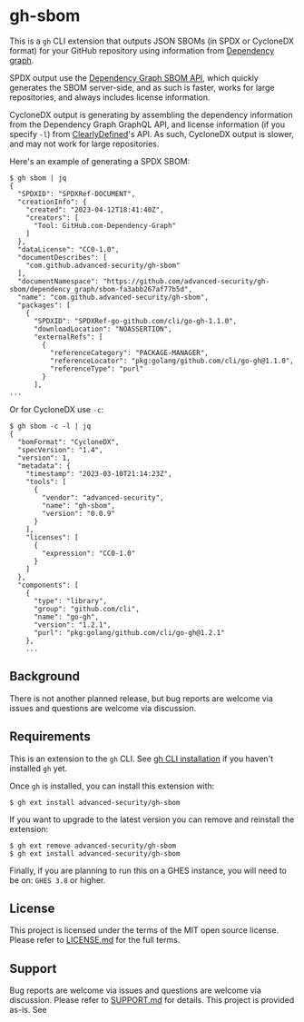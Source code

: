 # gh-sbom

This is a `gh` CLI extension that outputs JSON SBOMs (in SPDX or CycloneDX format) for your GitHub repository using information from [Dependency graph](https://docs.github.com/en/code-security/supply-chain-security/understanding-your-software-supply-chain/about-the-dependency-graph).

SPDX output use the [Dependency Graph SBOM API](https://docs.github.com/en/rest/dependency-graph/sboms?apiVersion=2022-11-28), which quickly generates the SBOM server-side, and as such is faster, works for large repositories, and always includes license information.

CycloneDX output is generating by assembling the dependency information from the Dependency Graph GraphQL API, and license information (if you specify `-l`) from [ClearlyDefined](https://clearlydefined.io/)'s API. As such, CycloneDX output is slower, and may not work for large repositories.

Here's an example of generating a SPDX SBOM:
```
$ gh sbom | jq
{
  "SPDXID": "SPDXRef-DOCUMENT",
  "creationInfo": {
    "created": "2023-04-12T18:41:40Z",
    "creators": [
      "Tool: GitHub.com-Dependency-Graph"
    ]
  },
  "dataLicense": "CC0-1.0",
  "documentDescribes": [
    "com.github.advanced-security/gh-sbom"
  ],
  "documentNamespace": "https://github.com/advanced-security/gh-sbom/dependency_graph/sbom-fa3abb267af77b5d",
  "name": "com.github.advanced-security/gh-sbom",
  "packages": [
    {
      "SPDXID": "SPDXRef-go-github.com/cli/go-gh-1.1.0",
      "downloadLocation": "NOASSERTION",
      "externalRefs": [
        {
          "referenceCategory": "PACKAGE-MANAGER",
          "referenceLocator": "pkg:golang/github.com/cli/go-gh@1.1.0",
          "referenceType": "purl"
        }
      ],
...
```

Or for CycloneDX use `-c`:
```
$ gh sbom -c -l | jq
{
  "bomFormat": "CycloneDX",
  "specVersion": "1.4",
  "version": 1,
  "metadata": {
    "timestamp": "2023-03-10T21:14:23Z",
    "tools": [
      {
        "vendor": "advanced-security",
        "name": "gh-sbom",
        "version": "0.0.9"
      }
    ],
    "licenses": [
      {
        "expression": "CC0-1.0"
      }
    ]
  },
  "components": [
    {
      "type": "library",
      "group": "github.com/cli",
      "name": "go-gh",
      "version": "1.2.1",
      "purl": "pkg:golang/github.com/cli/go-gh@1.2.1"
    },
    ...
```

## Background

There is not another planned release, but bug reports are welcome via issues and questions are welcome via discussion.

## Requirements

This is an extension to the `gh` CLI. See [gh CLI installation](https://github.com/cli/cli#installation) if you haven't installed `gh` yet.

Once `gh` is installed, you can install this extension with:
```
$ gh ext install advanced-security/gh-sbom
```

If you want to upgrade to the latest version you can remove and reinstall the extension:
```
$ gh ext remove advanced-security/gh-sbom
$ gh ext install advanced-security/gh-sbom
```

Finally, if you are planning to run this on a GHES instance, you will need to be on: `GHES 3.8` or higher. 

## License

This project is licensed under the terms of the MIT open source license. Please refer to [LICENSE.md](./LICENSE.md) for the full terms.

## Support

Bug reports are welcome via issues and questions are welcome via discussion. Please refer to [SUPPORT.md](./SUPPORT.md) for details.
This project is provided as-is. See
